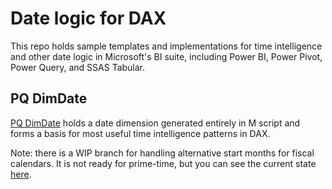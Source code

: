# Date logic for DAX

This repo holds sample templates and implementations for time intelligence and
other date logic in Microsoft's BI suite, including Power BI, Power Pivot, Power
Query, and SSAS Tabular.

## PQ DimDate

[PQ DimDate](PQ%20DimDate.pbix) holds a date dimension generated entirely in M
script and forms a basis for most useful time intelligence patterns in DAX.

Note: there is a WIP branch for handling alternative start months for fiscal calendars. It is not ready for prime-time, but you can see the current state [here](https://github.com/baldiniunlimited/daxdates/tree/handle-fiscal-start-month).

